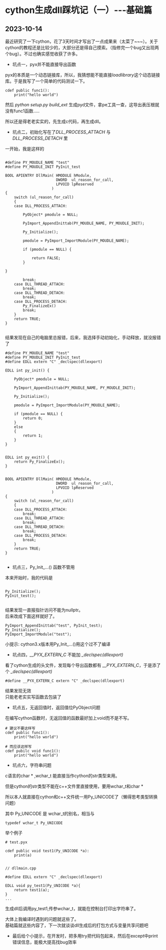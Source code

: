 # cython生成dll踩坑记（一）---基础篇

## 2023-10-14


最近研究了一下cython，花了3天时间才写出了一点成果来（太菜了~~~）。关于cython的教程还是比较少的，大部分还是得自己摸索。（指修完一个bug又出现两个bug）。不过也确实感觉收获了许多。


* 坑点一，pyx并不能直接导出函数

pyx的本质是一个动态链接库，所以，我猜想能不能直接*loadlibrary*这个动态链接库。于是我写了一个简单的代码测试一下。

~~~
cdef public func1():
    print("hello world")
~~~

然后 *python setup.py build_ext* 生成pyd文件，拿pe工具一查，这导出表压根就没有func1函数.....

所以还是得老老实实的，先生成c代码，再生成dll。

* 坑点二，初始化写在了*DLL_PROCESS_ATTACH* 与 *DLL_PROCESS_DETACH* 里

一开始，我是这样的

~~~
    
#define PY_MOUDLE_NAME "test"
#define PY_MOUDLE_INIT PyInit_test   
    
BOOL APIENTRY DllMain( HMODULE hModule,
                       DWORD  ul_reason_for_call,
                       LPVOID lpReserved
                     )
{
    switch (ul_reason_for_call)
    {
    case DLL_PROCESS_ATTACH:
    
        PyObject* pmodule = NULL;
    
        PyImport_AppendInittab(PY_MOUDLE_NAME, PY_MOUDLE_INIT);
        
        Py_Initialize();
    
        pmodule = PyImport_ImportModule(PY_MOUDLE_NAME);
        
        if (pmodule == NULL) {
    
            return FALSE;
        }
    
}
    
        break;
    case DLL_THREAD_ATTACH:
        break;
    case DLL_THREAD_DETACH:
        break;
    case DLL_PROCESS_DETACH:
        Py_FinalizeEx()
        break;
    }
    return TRUE;
}
    
~~~


结果发现在自己的电脑里总报错，后来，我选择手动初始化，手动释放，就没报错了

~~~
#define PY_MOUDLE_NAME "test"
#define PY_MOUDLE_INIT PyInit_test
#define EDLL extern "C" _declspec(dllexport)
    
EDLL int py_init() {
    
    PyObject* pmodule = NULL;
    
    PyImport_AppendInittab(PY_MOUDLE_NAME, PY_MOUDLE_INIT);
    
    Py_Initialize();
    
    pmodule = PyImport_ImportModule(PY_MOUDLE_NAME);
    
    if (pmodule == NULL) {
        return 0;
    }
    else
    {
        return 1;
    }
}
     
     
EDLL int py_exit() {
    return Py_FinalizeEx();
}
      
    
BOOL APIENTRY DllMain( HMODULE hModule,
                       DWORD  ul_reason_for_call,
                       LPVOID lpReserved
                     )
{
    switch (ul_reason_for_call)
    {
    case DLL_PROCESS_ATTACH:
        break;
    case DLL_THREAD_ATTACH:
        break;
    case DLL_THREAD_DETACH:
        break;
    case DLL_PROCESS_DETACH:
        break;
    }
    return TRUE;
}
    
~~~


* 坑点三，Py_Init_...() 函数不管用

本来开始时，我的代码是
~~~
    
Py_Initialize();
PyInit_test();
    
~~~
结果发现一直报指针访问不能为nullptr。   
后来改成下面这样就好了。
    
~~~
PyImport_AppendInittab("test", PyInit_test);
Py_Initialize();
PyImport_ImportModule("test");
~~~

小提示: cython3.x版本用Py_Init_...()用这个过不了编译

* 坑点四，*__PYX_EXTERN_C* 不能加 *_declspec(dllexport)*

看了cython生成的头文件，发现每个导出函数都有 *__PYX_EXTERN_C*，于是添了个 *_declspec(dllexport)* 

~~~
#define __PYX_EXTERN_C extern "C" _declspec(dllexport)
~~~


结果发现无效    
只能老老实实写函数去包装了

* 坑点五，无返回值时，返回值位PyObject问题

在编写cython函数时，无返回值的函数最好加上void而不是不写。

~~~
# 建议不要这样写
cdef public func1():
    print("hello world")
~~~

~~~
# 而应该这样写
cdef pubilc void func1():
    print("hello world")
~~~

* 坑点六，字符串问题   

c语言的char * ,wchar_t 能直接当作cython的str类型来用。

但是cython的str类型不能在c++文件里直接使用，要用wchar_t和char *   

所以本人就直接在cython和c++文件统一用Py_UNICODE了（懒得思考类型转换问题）   

其中 Py_UNICODE 是 wchar_t的别名，相当与
~~~
typedef wchar_t Py_UNICODE
~~~

举个例子

~~~
# test.pyx
    
cdef public void test1(Py_UNICODE *a):
    print(a)
    
~~~

~~~
// dllmain.cpp
    
#define EDLL extern "C" _declspec(dllexport)
    
EDLL void py_test1(Py_UNICODE *a){
    return test1(a);
}
...
~~~

生成dll后调用py_test1,传参wchar_t，就能在控制台打印出字符串了。



大体上我编译时遇到的问题就这些了。  
基础篇就这些内容了，下一次就谈谈dll生成后的打包方式与变量共享问题吧    
* 最后给个小提示，在开发时，把多用try把代码包起来，然后在except中print错误信息，能极大提高找bug效率